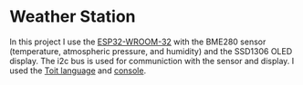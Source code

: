 # Weather Station

In this project I use the [ESP32-WROOM-32](https://wiki.keyestudio.com/KS0413_keyestudio_ESP32_Core_Board) with the BME280 sensor (temperature, atmospheric pressure, and humidity) and the SSD1306 OLED display. The i2c bus is used for communiction with the sensor and display. I used the [Toit language](https://docs.toit.io/language) and [console](https://console.toit.io/devices).